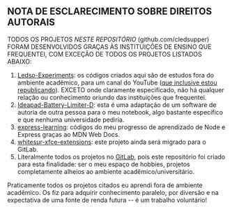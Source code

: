 ## NOTA DE ESCLARECIMENTO SOBRE DIREITOS AUTORAIS

TODOS OS PROJETOS *NESTE REPOSITÓRIO* (github.com\/cledsupper) FORAM DESENVOLVIDOS GRAÇAS ÀS INSTITUIÇÕES DE ENSINO QUE FREQUENTEI, COM EXCEÇÃO DE TODOS OS PROJETOS LISTADOS ABAIXO:

1. [Ledso-Experiments](https://github.com/cledsupper/Ledso-Experiments): os códigos criados aqui são de estudos fora do ambiente acadêmico, para um canal do YouTube ([que inclusive estou republicando](https://www.youtube.com/channel/UCLaPbBMEC9LsOhF_pTecEqw)). EXCETO onde claramente especificado, não há qualquer relação ou conhecimento oriundo das instituições que frequentei.
2. [Ideapad-Battery-Limiter-D](https://github.com/cledsupper/Ideapad-Battery-Limiter-D): esta é uma adaptação de um software de autoria de outra pessoa para o meu notebook, algo bastante específico e que nenhuma universidade pediria.
3. [express-learning](https://github.com/cledsupper/express-learning): códigos do meu progresso de aprendizado de Node e Express graças ao MDN Web Docs.
4. [whitesur-xfce-extensions](https://github.com/cledsupper/whitesur-xfce-extensions): este projeto ainda será migrado para o GitLab.
5. Literalmente todos os projetos no [GitLab](https://gitlab.com/cledsupper), pois este repositório foi criado para esta finalidade: ser o meu espaço de hobbies, projetos completamente alheios ao ambiente acadêmico/universitário.

Praticamente todos os projetos citados eu aprendi fora de ambiente acadêmico. Os fiz para adquirir conhecimento paralelo, por diversão e na expectativa de uma fonte de renda futura -- é um trabalho voluntário!
